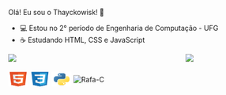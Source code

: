 Olá! Eu sou o Thayckowisk! 👋

- 💻 Estou no 2° período de Engenharia de Computação - UFG 
- ☕ Estudando HTML, CSS e JavaScript    

<div>
<img src="https://github-readme-stats.vercel.app/api?username=thayckowisk&show_icons=true&hide_border=true&theme=cobalt" align="left" width="359px">
<img src="https://github-readme-stats.vercel.app/api/top-langs/?username=thayckowisk&hide=html&hide_border=true&layout=compact&theme=cobalt" width="300px">
</div>

<div style="display: inline_block"><br>
  <img align="center" alt="Rafa-HTML" height="30" width="40" src="https://raw.githubusercontent.com/devicons/devicon/master/icons/html5/html5-original.svg">
  <img align="center" alt="Rafa-CSS" height="30" width="40" src="https://raw.githubusercontent.com/devicons/devicon/master/icons/css3/css3-original.svg">
  <img align="center" alt="Rafa-Python" height="30" width="40" src="https://raw.githubusercontent.com/devicons/devicon/master/icons/python/python-original.svg">
  <img align="center" alt="Rafa-C" height="30" width="40" src="https:"https://cdn.jsdelivr.net/gh/devicons/devicon@v2.15.1/devicon.min.css">
          
</div>
          
          
